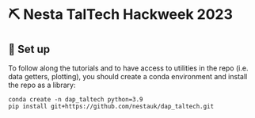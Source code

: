 # ⛏️ Nesta TalTech Hackweek 2023

## 🧰 Set up

To follow along the tutorials and to have access to utilities in the repo (i.e. data getters, plotting), you should create a conda environment and install the repo as a library: 

```
conda create -n dap_taltech python=3.9
pip install git+https://github.com/nestauk/dap_taltech.git
```